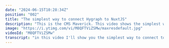 ```yaml
---
date: "2024-06-15T10:28:34Z"
position: "002"
title: "The simplest way to connect Hygraph to NuxtJS"
description: "This is the CMS Maverick. This video shows the simplest way to connect Hygraph to NuxtJS.\n\nClone the Hygraph Project from this video: https://app.hygraph.com/clone/751a6bdf9431476c8b82c543895e6d16?name=Implementation%20Guides\n\nCheck out the code: https://github.com/hygraph/hygraph-implementation-guides/tree/main/nuxtjs\n\nJoin our community at https://slack.hygraph.com\nMake a free account at https://app.hygraph.com/signup"
image: "https://i.ytimg.com/vi/M8QFTViZSMw/maxresdefault.jpg"
videoId: "M8QFTViZSMw"
transcript: "in this video I'll show you the simplest way to connect to HRA from NDS without a starter kit so this is just clean coat connecting and that's it this is the CMS [Music] Maverick all right let's get into it in the browser you can see this is our project and we have three pages and each page has a title a slug and a little Rich Stacks that we get as Stacks because we didn't really uspat HTML keeping it simple here right and this actually looks like this so I've built a homepage and a list of these projects or list of these pages and when you go in you can see there's our page we can go back and so essentially what we've created now is just a simple homepage with a list two pages with which become Dynamic pages right so there's like a proper page with a slug and everything all right so let's go into the code and have a look at how this works so inux this is a clean install of N 3.11 and so in here we have two modules we have NX Tailwind just to make things easier with styling and then there's the n graphql client and the n graphql client connects to high graph and allows you to make queries to it and then it helps you with a whole bunch of extra functionality so that becomes super super easy and so to be able to make this graphql client work we need an environment variable that is called G ql host and that's a URL and then URL you can find here so you go to your project settings and then endpoint and you grab the high perform endpoint make sure you have permissions to actually have a look at that API with that URL so you can just click the button setup defaults it all works all right so now that we have that URL what you can do and that's the magic of this lovely module you can create a queries folder and inside add your queries so like this is a query to get all the pages from that API endpoint and I've also made a query to get just one page and then there's a where so where slug we grab the content and so the ease of use of this thing is the following so you have these queries and then when you do npm run Dev it actually goes to high graph understands the schema of your graphql and creates you some functions so when we now go to the index page here the only thing I have to do is await a graphql Pages function you see Pages here when we go to our query that's all also called pages and so it helps you to actually just do the query for you there's nothing else you have to do you get a property with all the pages inside you Loop over them and you link to them that's it and so now when you want to see one specific page as a dynamic URL in N you can make a page folder and then here when you have to two you know square brackets around the word slug that becomes the variable for your Dynamic Slug and so to get that you can actually to use route and in the route you have all the parameters of the URL and then you get the slug from that that's the naming that you gave here which is essentially this and of course this is the slug identifier inside the CMS right so we have the content and then here is our slug so we have that here as well and so the only thing you have to do you get a graphql page function by this lovely module page you see this where wants a slug string well we have that here the slug is whatever we got from the parameters in the URL and now it just gives you your page and you can just render it as you want and there you have it this is the simplest way to get stuff out of high graph into next because as you can see we don't need SDK because it's graphql that makes this thing so easy to use so if you have any questions go to slack. hyra.com and join our community so we can talk about this and there's a link in the description below so you can actually clone this code but also the starter repository in hgraph"
---
```


